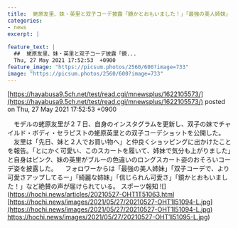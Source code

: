 ```yaml
---
title:  蛯原友里、妹・英里と双子コーデ披露「鏡かとおもいました！」「最強の美人姉妹」  
categories:
- news
excerpt: |
  
feature_text: |
  ##  蛯原友里、妹・英里と双子コーデ披露「鏡...
  Thu, 27 May 2021 17:52:53  +0900
feature_image: "https://picsum.photos/2560/600?image=733"
image: "https://picsum.photos/2560/600?image=733"
---
```


[https://hayabusa9.5ch.net/test/read.cgi/mnewsplus/1622105573/](https://hayabusa9.5ch.net/test/read.cgi/mnewsplus/1622105573/)
posted on Thu, 27 May 2021 17:52:53  +0900

<!--more-->

　モデルの蛯原友里が２７日、自身のインスタグラムを更新し、双子の妹でチャイルド・ボディ・セラピストの蛯原英里との双子コーデショットを公開した。 　友里は「先日、妹と２人でお買い物へ」と仲良くショッピングに出かけたことを報告。「とにかく可愛い、このスカートを履いて、姉妹で気分も上がりました」と自身はピンク、妹の英里がブルーの色違いのロングスカート姿のおそろいコーデ姿を披露した。 　フォロワーからは「最強の美人姉妹」「双子コーデで、より可愛さアップしてるー」「綺麗な姉妹」「信じられん可愛さ」「鏡かとおもいました！」など絶賛の声が届けられている。 スポーツ報知 ![](https://hochi.news/articles/20210527-OHT1T51063.html [https://hochi.news/images/2021/05/27/20210527-OHT1I51094-L.jpg](https://hochi.news/images/2021/05/27/20210527-OHT1I51094-L.jpg) https://hochi.news/images/2021/05/27/20210527-OHT1I51095-L.jpg)
